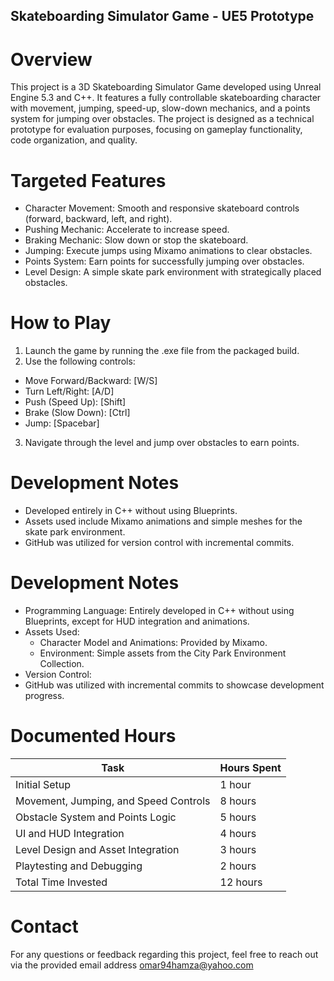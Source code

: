## Skateboarding Simulator Game - UE5 Prototype

 # Overview
 This project is a 3D Skateboarding Simulator Game developed using Unreal Engine 5.3 and C++. It features a fully controllable skateboarding character with movement, jumping, speed-up, slow-down mechanics, and a points system for jumping over obstacles. The project is designed as a technical prototype for evaluation purposes, focusing on gameplay functionality, code organization, and quality.

 # Targeted Features
 - Character Movement: Smooth and responsive skateboard controls (forward, backward, left, and right).
 - Pushing Mechanic: Accelerate to increase speed.
 - Braking Mechanic: Slow down or stop the skateboard.
 - Jumping: Execute jumps using Mixamo animations to clear obstacles.
 - Points System: Earn points for successfully jumping over obstacles.
 - Level Design: A simple skate park environment with strategically placed obstacles.

# How to Play
1. Launch the game by running the .exe file from the packaged build.
2. Use the following controls:
  - Move Forward/Backward: [W/S]
  - Turn Left/Right: [A/D]
  - Push (Speed Up): [Shift]
  - Brake (Slow Down): [Ctrl]
  - Jump: [Spacebar]
3. Navigate through the level and jump over obstacles to earn points.

# Development Notes
 - Developed entirely in C++ without using Blueprints.
 - Assets used include Mixamo animations and simple meshes for the skate park environment.
 - GitHub was utilized for version control with incremental commits.

# Development Notes
 - Programming Language: Entirely developed in C++ without using Blueprints, except for HUD integration and animations.
 - Assets Used:
    - Character Model and Animations: Provided by Mixamo.
    - Environment: Simple assets from the City Park Environment Collection.
 - Version Control:
 - GitHub was utilized with incremental commits to showcase development progress.

# Documented Hours

| Task  | Hours Spent |
| ------------- | ------------- |
| Initial Setup  |  1 hour  |
| Movement, Jumping, and Speed Controls  |  8 hours  |
| Obstacle System and Points Logic | 5 hours |
| UI and HUD Integration | 4 hours |
| Level Design and Asset Integration | 3 hours |
| Playtesting and Debugging | 2 hours |
| Total Time Invested | 12 hours |

# Contact
For any questions or feedback regarding this project, feel free to reach out via the provided email address
omar94hamza@yahoo.com
